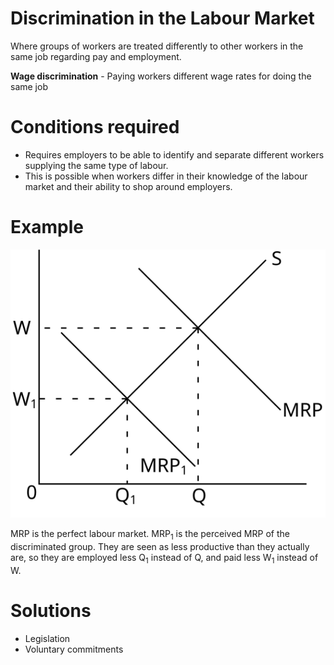 # Discrimination in the Labour Market #
Where groups of workers are treated differently to other workers in the same job regarding pay and employment.

**Wage discrimination** - Paying workers different wage rates for doing the same job

# Conditions required #
- Requires employers to be able to identify and separate different workers supplying the same type of labour.
- This is possible when workers differ in their knowledge of the labour market and their ability to shop around employers.

# Example #

![Labour market discrimination diagram](diagrams/discrimination.svg#mono-black)

MRP is the perfect labour market.
MRP<sub>1</sub> is the perceived MRP of the discriminated group.
They are seen as less productive than they actually are, so they are employed less Q<sub>1</sub> instead of Q, and paid less W<sub>1</sub> instead of W.

# Solutions #
- Legislation
- Voluntary commitments
